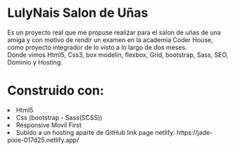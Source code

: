# LulyNais Salon de Uñas

Es un proyecto real que me propuse realizar para el salon de uñas de una amiga y con motivo de rendir un examen en la academia Coder House,
como proyecto integrador de lo visto a lo largo de dos meses.
 <br>Donde vimos Html5, Css3, box modelin, flexbox, Grid, bootstrap, Sass, SEO, Dominio y Hosting.

# Construido con:
<li>Html5</li>
<li>Css (bootstrap - Sass(SCSS)) </li>
<li>Responsive Movil First</li>
<li>Subido a un hosting aparte de GitHub link page netlify: https://jade-pixie-017d25.netlify.app/</li>
